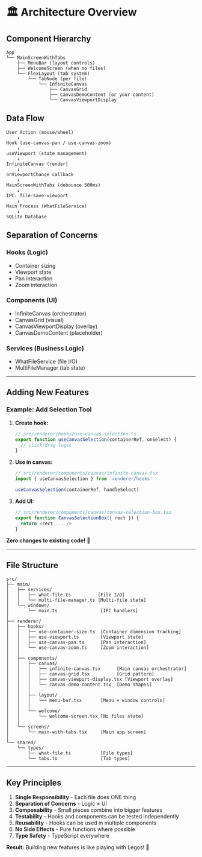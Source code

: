 # 🏛️ Architecture Overview

## Component Hierarchy

```
App
└── MainScreenWithTabs
    ├── MenuBar (layout controls)
    ├── WelcomeScreen (when no files)
    └── FlexLayout (tab system)
        └── TabNode (per file)
            └── InfiniteCanvas
                ├── CanvasGrid
                ├── CanvasDemoContent (or your content)
                └── CanvasViewportDisplay
```

## Data Flow

```
User Action (mouse/wheel)
    ↓
Hook (use-canvas-pan / use-canvas-zoom)
    ↓
useViewport (state management)
    ↓
InfiniteCanvas (render)
    ↓
onViewportChange callback
    ↓
MainScreenWithTabs (debounce 500ms)
    ↓
IPC: file-save-viewport
    ↓
Main Process (WhatFileService)
    ↓
SQLite Database
```

## Separation of Concerns

### **Hooks** (Logic)
- Container sizing
- Viewport state
- Pan interaction
- Zoom interaction

### **Components** (UI)
- InfiniteCanvas (orchestrator)
- CanvasGrid (visual)
- CanvasViewportDisplay (overlay)
- CanvasDemoContent (placeholder)

### **Services** (Business Logic)
- WhatFileService (file I/O)
- MultiFileManager (tab state)

---

## Adding New Features

### Example: Add Selection Tool

1. **Create hook:**
   ```typescript
   // src/renderer/hooks/use-canvas-selection.ts
   export function useCanvasSelection(containerRef, onSelect) {
     // click/drag logic
   }
   ```

2. **Use in canvas:**
   ```typescript
   // src/renderer/components/canvas/infinite-canvas.tsx
   import { useCanvasSelection } from 'renderer/hooks'
   
   useCanvasSelection(containerRef, handleSelect)
   ```

3. **Add UI:**
   ```typescript
   // src/renderer/components/canvas/canvas-selection-box.tsx
   export function CanvasSelectionBox({ rect }) {
     return <rect ... />
   }
   ```

**Zero changes to existing code!** 🎉

---

## File Structure

```
src/
├── main/
│   ├── services/
│   │   ├── what-file.ts          [File I/O]
│   │   └── multi-file-manager.ts [Multi-file state]
│   └── windows/
│       └── main.ts                [IPC handlers]
│
├── renderer/
│   ├── hooks/
│   │   ├── use-container-size.ts  [Container dimension tracking]
│   │   ├── use-viewport.ts        [Viewport state]
│   │   ├── use-canvas-pan.ts      [Pan interaction]
│   │   └── use-canvas-zoom.ts     [Zoom interaction]
│   │
│   ├── components/
│   │   ├── canvas/
│   │   │   ├── infinite-canvas.tsx      [Main canvas orchestrator]
│   │   │   ├── canvas-grid.tsx          [Grid pattern]
│   │   │   ├── canvas-viewport-display.tsx [Viewport overlay]
│   │   │   └── canvas-demo-content.tsx  [Demo shapes]
│   │   │
│   │   ├── layout/
│   │   │   └── menu-bar.tsx       [Menu + window controls]
│   │   │
│   │   └── welcome/
│   │       └── welcome-screen.tsx [No files state]
│   │
│   └── screens/
│       └── main-with-tabs.tsx     [Main app screen]
│
└── shared/
    └── types/
        ├── what-file.ts           [File types]
        └── tabs.ts                [Tab types]
```

---

## Key Principles

1. **Single Responsibility** - Each file does ONE thing
2. **Separation of Concerns** - Logic ≠ UI
3. **Composability** - Small pieces combine into bigger features
4. **Testability** - Hooks and components can be tested independently
5. **Reusability** - Hooks can be used in multiple components
6. **No Side Effects** - Pure functions where possible
7. **Type Safety** - TypeScript everywhere

**Result:** Building new features is like playing with Legos! 🧱
